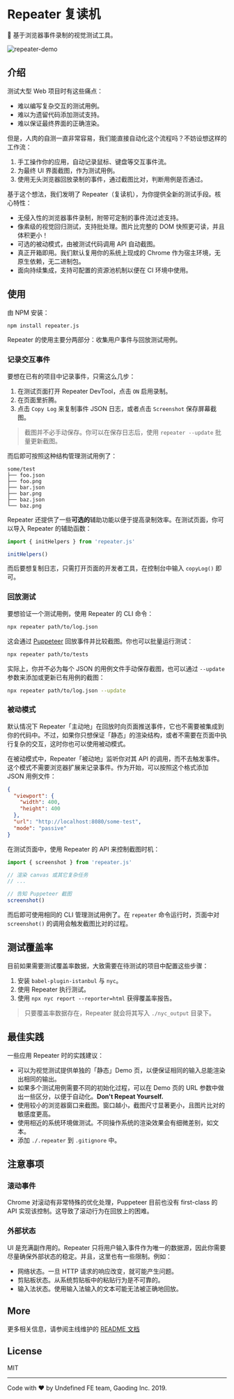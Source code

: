 # Repeater 复读机
📼 基于浏览器事件录制的视觉测试工具。

![repeater-demo](https://dancf-st-gdx.oss-cn-hangzhou.aliyuncs.com/gaoding/20190117-154645984-1627f2.gif)

## 介绍
测试大型 Web 项目时有这些痛点：

* 难以编写复杂交互的测试用例。
* 难以为遗留代码添加测试支持。
* 难以保证最终界面的正确渲染。

但是，人肉的自测一直非常容易，我们能直接自动化这个流程吗？不妨设想这样的工作流：

1. 手工操作你的应用，自动记录鼠标、键盘等交互事件流。
2. 为最终 UI 界面截图，作为测试用例。
3. 使用无头浏览器回放录制的事件，通过截图比对，判断用例是否通过。

基于这个想法，我们发明了 Repeater（复读机），为你提供全新的测试手段。核心特性：

* 无侵入性的浏览器事件录制，附带可定制的事件流过滤支持。
* 像素级的视觉回归测试，支持批处理。图片比完整的 DOM 快照更可读，并且体积更小！
* 可选的被动模式，由被测试代码调用 API 自动截图。
* 真正开箱即用。我们默认复用你的系统上现成的 Chrome 作为宿主环境，无原生依赖，无二进制包。
* 面向持续集成，支持可配置的资源池机制以便在 CI 环境中使用。


## 使用
由 NPM 安装：

``` bash
npm install repeater.js
```

Repeater 的使用主要分两部分：收集用户事件与回放测试用例。

### 记录交互事件
要想在已有的项目中记录事件，只需这么几步：

1. 在测试页面打开 Repeater DevTool，点击 `ON` 启用录制。
2. 在页面里折腾。
3. 点击 `Copy Log` 来复制事件 JSON 日志，或者点击 `Screenshot` 保存屏幕截图。

> 截图并不必手动保存。你可以在保存日志后，使用 `repeater --update` 批量更新截图。

而后即可按照这种结构管理测试用例了：

``` text
some/test
├── foo.json
├── foo.png
├── bar.json
├── bar.png
├── baz.json
└── baz.png
```

Repeater 还提供了一些**可选的**辅助功能以便于提高录制效率。在测试页面，你可以导入 Repeater 的辅助函数：

``` js
import { initHelpers } from 'repeater.js'

initHelpers()
```

而后要想复制日志，只需打开页面的开发者工具，在控制台中输入 `copyLog()` 即可。

### 回放测试
要想验证一个测试用例，使用 Repeater 的 CLI 命令：

``` bash
npx repeater path/to/log.json
```

这会通过 [Puppeteer](https://github.com/GoogleChrome/puppeteer) 回放事件并比较截图。你也可以批量运行测试：

``` bash
npx repeater path/to/tests
```

实际上，你并不必为每个 JSON 的用例文件手动保存截图，也可以通过 `--update` 参数来添加或更新已有用例的截图：

``` bash
npx repeater path/to/log.json --update
```

### 被动模式
默认情况下 Repeater「主动地」在回放时向页面推送事件，它也不需要被集成到你的代码中。不过，如果你只想保证「静态」的渲染结构，或者不需要在页面中执行复杂的交互，这时你也可以使用被动模式。

在被动模式中，Repeater「被动地」监听你对其 API 的调用，而不去触发事件。这个模式不需要浏览器扩展来记录事件。作为开始，可以按照这个格式添加 JSON 用例文件：

``` json
{
  "viewport": {
    "width": 400,
    "height": 400
  },
  "url": "http://localhost:8080/some-test",
  "mode": "passive"
}
```

在测试页面中，使用 Repeater 的 API 来控制截图时机：

``` js
import { screenshot } from 'repeater.js'

// 渲染 canvas 或其它复杂任务
// ...

// 告知 Puppeteer 截图
screenshot()
```

而后即可使用相同的 CLI 管理测试用例了。在 `repeater` 命令运行时，页面中对 `screenshot()` 的调用会触发截图比对的过程。


## 测试覆盖率
目前如果需要测试覆盖率数据，大致需要在待测试的项目中配置这些步骤：

1. 安装 `babel-plugin-istanbul` 与 `nyc`。
2. 使用 Repeater 执行测试。
3. 使用 `npx nyc report --reporter=html` 获得覆盖率报告。

> 只要覆盖率数据存在，Repeater 就会将其写入 `./nyc_output` 目录下。


## 最佳实践
一些应用 Repeater 时的实践建议：

* 可以为视觉测试提供单独的「静态」Demo 页，以便保证相同的输入总能渲染出相同的输出。
* 如果多个测试用例需要不同的初始化过程，可以在 Demo 页的 URL 参数中做出一些区分，以便于自动化。**Don't Repeat Yourself.**
* 使用较小的浏览器窗口来截图。窗口越小，截图尺寸显著更小，且图片比对的敏感度更高。
* 使用相近的系统环境做测试。不同操作系统的渲染效果会有细微差别，如文本。
* 添加 `./.repeater` 到 `.gitignore` 中。


## 注意事项

### 滚动事件
Chrome 对滚动有非常特殊的优化处理，Puppeteer 目前也没有 first-class 的 API 实现该控制。这导致了滚动行为在回放上的困难。

### 外部状态
UI 是充满副作用的。Repeater 只将用户输入事件作为唯一的数据源，因此你需要尽量确保外部状态的稳定。并且，这里也有一些限制。例如：

* 网络状态。一旦 HTTP 请求的响应改变，就可能产生问题。
* 剪贴板状态。从系统剪贴板中的粘贴行为是不可靠的。
* 输入法状态。使用输入法输入的文本可能无法被正确地回放。


## More
更多相关信息，请参阅主线维护的 [README 文档](./README.md)


## License
MIT

---

Code with ❤️ by Undefined FE team, Gaoding Inc. 2019.
